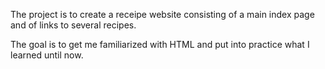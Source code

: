 The project is to create a receipe website consisting of a main index page and of links to several recipes.

The goal is to get me familiarized with HTML and put into practice what I learned until now.
